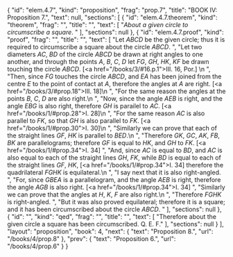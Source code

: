 {
  "id": "elem.4.7",
  "kind": "proposition",
  "frag": "prop.7",
  "title": "BOOK IV: Proposition 7.",
  "text": null,
  "sections": [
    {
      "id": "elem.4.7.theorem",
      "kind": "theorem",
      "frag": "",
      "title": "",
      "text": [
        "<var>About a given circle to circumscribe a square</var>. "
      ],
      "sections": null
    },
    {
      "id": "elem.4.7.proof",
      "kind": "proof",
      "frag": "",
      "title": "",
      "text": [
        "Let <var>ABCD</var> be the given circle; thus it is required to circumscribe a square about the circle <var>ABCD</var>. ",
        "Let two diameters <var>AC</var>, <var>BD</var> of the circle <var>ABCD</var> be drawn at right angles to one another, and through the points <var>A</var>, <var>B</var>, <var>C</var>, <var>D</var> let <var>FG</var>, <var>GH</var>, <var>HK</var>, <var>KF</var> be drawn touching the circle <var>ABCD</var>. [<a href=\"/books/3/#16.p.1\">III. 16, Por.</a>] \n      ",
        "Then, since <var>FG</var> touches the circle <var>ABCD</var>, and <var>EA</var> has been joined from the centre <var>E</var> to the point of contact at <var>A</var>, therefore the angles at <var>A</var> are right. [<a href=\"/books/3/#prop.18\">III. 18</a>]\n      ",
        "For the same reason the angles at the points <var>B</var>, <var>C</var>, <var>D</var> are also right.\n      ",
        "Now, since the angle <var>AEB</var> is right, and the angle <var>EBG</var> is also right, therefore <var>GH</var> is parailel to <var>AC</var>. [<a href=\"/books/1/#prop.28\">I. 28</a>]\n       ",
        "For the same reason <var>AC</var> is also parallel to <var>FK</var>, so that <var>GH</var> is also parallel to <var>FK</var>. [<a href=\"/books/1/#prop.30\">I. 30</a>]\n      ",
        "Similarly we can prove that each of the straight lines <var>GF</var>, <var>HK</var> is parallel to <var>BED</var>.\n      ",
        "Therefore <var>GK</var>, <var>GC</var>, <var>AK</var>, <var>FB</var>, <var>BK</var> are parallelograms; therefore <var>GF</var> is equal to <var>HK</var>, and <var>GH</var> to <var>FK</var>. [<a href=\"/books/1/#prop.34\">I. 34</a>] ",
        "And, since <var>AC</var> is equal to <var>BD</var>, and <var>AC</var> is also equal to each of the straight lines <var>GH</var>, <var>FK</var>, while <var>BD</var> is equal to each of the straight lines <var>GF</var>, <var>HK</var>, [<a href=\"/books/1/#prop.34\">I. 34</a>] therefore the quadrilateral <var>FGHK</var> is equilateral.\n      ",
        "I say next that it is also right-angled. ",
        "For, since <var>GBEA</var> is a parallelogram, and the angle <var>AEB</var> is right, therefore the angle <var>AGB</var> is also right. [<a href=\"/books/1/#prop.34\">I. 34</a>] ",
        "Similarly we can prove that the angles at <var>H</var>, <var>K</var>, <var>F</var> are also right.\n      ",
        "Therefore <var>FGHK</var> is right-angled. ",
        "But it was also proved equilateral; therefore it is a square; and it has been circumscribed about the circle <var>ABCD</var>. "
      ],
      "sections": null
    },
    {
      "id": "",
      "kind": "qed",
      "frag": "",
      "title": "",
      "text": [
        "Therefore about the given circle a square has been circumscribed. Q. E. F."
      ],
      "sections": null
    }
  ],
  "layout": "proposition",
  "book": 4,
  "next": {
    "text": "Proposition 8.",
    "url": "/books/4/prop.8"
  },
  "prev": {
    "text": "Proposition 6.",
    "url": "/books/4/prop.6"
  }
}

